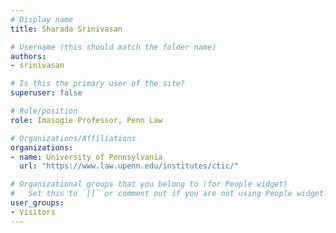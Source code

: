 ```yaml
---
# Display name
title: Sharada Srinivasan

# Username (this should match the folder name)
authors:
- srinivasan

# Is this the primary user of the site?
superuser: false

# Role/position
role: Imasogie Professor, Penn Law

# Organizations/Affiliations
organizations:
- name: University of Pennsylvania
  url: "https://www.law.upenn.edu/institutes/ctic/"

# Organizational groups that you belong to (for People widget)
#   Set this to `[]` or comment out if you are not using People widget.
user_groups:
- Visitors
---
```


